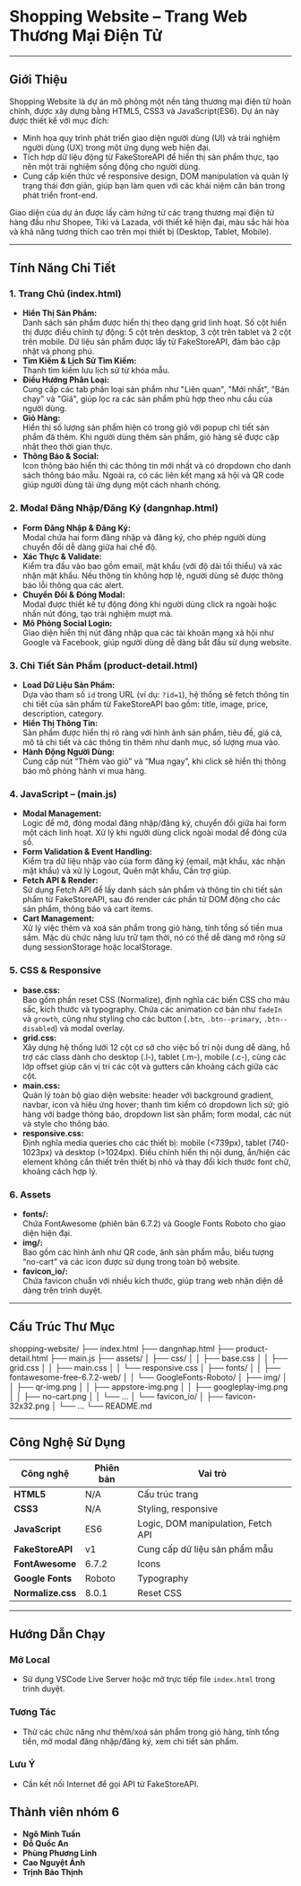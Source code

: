 # Shopping Website – Trang Web Thương Mại Điện Tử

---

##  Giới Thiệu

Shopping Website là dự án mô phỏng một nền tảng thương mại điện tử hoàn chỉnh, được xây dựng bằng HTML5, CSS3 và JavaScript(ES6). Dự án này được thiết kế với mục đích:

- Minh họa quy trình phát triển giao diện người dùng (UI) và trải nghiệm người dùng (UX) trong một ứng dụng web hiện đại.
- Tích hợp dữ liệu động từ FakeStoreAPI để hiển thị sản phẩm thực, tạo nên một trải nghiệm sống động cho người dùng.
- Cung cấp kiến thức về responsive design, DOM manipulation và quản lý trạng thái đơn giản, giúp bạn làm quen với các khái niệm căn bản trong phát triển front-end.

Giao diện của dự án được lấy cảm hứng từ các trang thương mại điện tử hàng đầu như Shopee, Tiki và Lazada, với thiết kế hiện đại, màu sắc hài hòa và khả năng tương thích cao trên mọi thiết bị (Desktop, Tablet, Mobile).

---

##  Tính Năng Chi Tiết

### 1. Trang Chủ (index.html)
- **Hiển Thị Sản Phẩm:**  
  Danh sách sản phẩm được hiển thị theo dạng grid linh hoạt. Số cột hiển thị được điều chỉnh tự động: 5 cột trên desktop, 3 cột trên tablet và 2 cột trên mobile. Dữ liệu sản phẩm được lấy từ FakeStoreAPI, đảm bảo cập nhật và phong phú.
- **Tìm Kiếm & Lịch Sử Tìm Kiếm:**  
  Thanh tìm kiếm lưu lịch sử từ khóa mẫu.
- **Điều Hướng Phân Loại:**  
  Cung cấp các tab phân loại sản phẩm như "Liên quan", "Mới nhất", "Bán chạy" và "Giá", giúp lọc ra các sản phẩm phù hợp theo nhu cầu của người dùng.
- **Giỏ Hàng:**  
  Hiển thị số lượng sản phẩm hiện có trong giỏ với popup chi tiết sản phẩm đã thêm. Khi người dùng thêm sản phẩm, giỏ hàng sẽ được cập nhật theo thời gian thực.
- **Thông Báo & Social:**  
  Icon thông báo hiển thị các thông tin mới nhất và có dropdown cho danh sách thông báo mẫu. Ngoài ra, có các liên kết mạng xã hội và QR code giúp người dùng tải ứng dụng một cách nhanh chóng.

### 2. Modal Đăng Nhập/Đăng Ký (dangnhap.html)
- **Form Đăng Nhập & Đăng Ký:**  
  Modal chứa hai form đăng nhập và đăng ký, cho phép người dùng chuyển đổi dễ dàng giữa hai chế độ.
- **Xác Thực & Validate:**  
  Kiểm tra đầu vào bao gồm email, mật khẩu (với độ dài tối thiểu) và xác nhận mật khẩu. Nếu thông tin không hợp lệ, người dùng sẽ được thông báo lỗi thông qua các alert.
- **Chuyển Đổi & Đóng Modal:**  
  Modal được thiết kế tự động đóng khi người dùng click ra ngoài hoặc nhấn nút đóng, tạo trải nghiệm mượt mà.
- **Mô Phỏng Social Login:**  
  Giao diện hiển thị nút đăng nhập qua các tài khoản mạng xã hội như Google và Facebook, giúp người dùng dễ dàng bắt đầu sử dụng website.

### 3. Chi Tiết Sản Phẩm (product-detail.html)
- **Load Dữ Liệu Sản Phẩm:**  
  Dựa vào tham số `id` trong URL (ví dụ: `?id=1`), hệ thống sẽ fetch thông tin chi tiết của sản phẩm từ FakeStoreAPI bao gồm: title, image, price, description, category.
- **Hiển Thị Thông Tin:**  
  Sản phẩm được hiển thị rõ ràng với hình ảnh sản phẩm, tiêu đề, giá cả, mô tả chi tiết và các thông tin thêm như danh mục, số lượng mua vào.
- **Hành Động Người Dùng:**  
  Cung cấp nút “Thêm vào giỏ” và “Mua ngay”, khi click sẽ hiển thị thông báo mô phỏng hành vi mua hàng. 

### 4. JavaScript – (main.js)
- **Modal Management:**  
  Logic để mở, đóng modal đăng nhập/đăng ký, chuyển đổi giữa hai form một cách linh hoạt. Xử lý khi người dùng click ngoài modal để đóng cửa sổ.
- **Form Validation & Event Handling:**  
  Kiểm tra dữ liệu nhập vào của form đăng ký (email, mật khẩu, xác nhận mật khẩu) và xử lý Logout, Quên mật khẩu, Cần trợ giúp.
- **Fetch API & Render:**  
  Sử dụng Fetch API để lấy danh sách sản phẩm và thông tin chi tiết sản phẩm từ FakeStoreAPI, sau đó render các phần tử DOM động cho các sản phẩm, thông báo và cart items.
- **Cart Management:**  
  Xử lý việc thêm và xoá sản phẩm trong giỏ hàng, tính tổng số tiền mua sắm. Mặc dù chức năng lưu trữ tạm thời, nó có thể dễ dàng mở rộng sử dụng sessionStorage hoặc localStorage.

### 5. CSS & Responsive
- **base.css:**  
  Bao gồm phần reset CSS (Normalize), định nghĩa các biến CSS cho màu sắc, kích thước và typography. Chứa các animation cơ bản như `fadeIn` và `growth`, cũng như styling cho các button (`.btn`, `.btn--primary`, `.btn--disabled`) và modal overlay.
- **grid.css:**  
  Xây dựng hệ thống lưới 12 cột cơ sở cho việc bố trí nội dung dễ dàng, hỗ trợ các class dành cho desktop (.l-), tablet (.m-), mobile (.c-), cùng các lớp offset giúp căn vị trí các cột và gutters căn khoảng cách giữa các cột.
- **main.css:**  
  Quản lý toàn bộ giao diện website: header với background gradient, navbar, icon và hiệu ứng hover; thanh tìm kiếm có dropdown lịch sử; giỏ hàng với badge thông báo, dropdown list sản phẩm; form modal, các nút và style cho thông báo.
- **responsive.css:**  
  Định nghĩa media queries cho các thiết bị: mobile (<739px), tablet (740-1023px) và desktop (>1024px). Điều chỉnh hiển thị nội dung, ẩn/hiện các element không cần thiết trên thiết bị nhỏ và thay đổi kích thước font chữ, khoảng cách hợp lý.

### 6. Assets
- **fonts/:**  
  Chứa FontAwesome (phiên bản 6.7.2) và Google Fonts Roboto cho giao diện hiện đại.
- **img/:**  
  Bao gồm các hình ảnh như QR code, ảnh sản phẩm mẫu, biểu tượng “no-cart” và các icon được sử dụng trong toàn bộ website.
- **favicon_io/:**  
  Chứa favicon chuẩn với nhiều kích thước, giúp trang web nhận diện dễ dàng trên trình duyệt.

---

## Cấu Trúc Thư Mục

shopping-website/
├── index.html
├── dangnhap.html
├── product-detail.html
├── main.js
├── assets/
│   ├── css/
│   │   ├── base.css
│   │   ├── grid.css
│   │   ├── main.css
│   │   └── responsive.css
│   ├── fonts/
│   │   ├── fontawesome-free-6.7.2-web/
│   │   └── GoogleFonts-Roboto/
│   ├── img/
│   │   ├── qr-img.png
│   │   ├── appstore-img.png
│   │   ├── googleplay-img.png
│   │   ├── no-cart.png
│   │   └── ...
│   └── favicon_io/
│       ├── favicon-32x32.png
│       └── ...
└── README.md

---

## Công Nghệ Sử Dụng

| Công nghệ          | Phiên bản | Vai trò                               |
|--------------------|-----------|---------------------------------------|
| **HTML5**          | N/A       | Cấu trúc trang                        |
| **CSS3**           | N/A       | Styling, responsive                   |
| **JavaScript**     | ES6       | Logic, DOM manipulation, Fetch API    |
| **FakeStoreAPI**   | v1        | Cung cấp dữ liệu sản phẩm mẫu         |
| **FontAwesome**    | 6.7.2     | Icons                                 |
| **Google Fonts**   | Roboto    | Typography                            |
| **Normalize.css**  | 8.0.1     | Reset CSS                             |

---

## Hướng Dẫn  Chạy

### Mở Local

- Sử dụng VSCode Live Server hoặc mở trực tiếp file `index.html` trong trình duyệt.

### Tương Tác

- Thử các chức năng như thêm/xoá sản phẩm trong giỏ hàng, tính tổng tiền, mở modal đăng nhập/đăng ký, xem chi tiết sản phẩm.

### Lưu Ý

- Cần kết nối Internet để gọi API từ FakeStoreAPI.

## Thành viên nhóm 6

- **Ngô Minh Tuấn**
- **Đỗ Quốc An**
- **Phùng Phương Linh**
- **Cao Nguyệt Ánh**
- **Trịnh Bảo Thịnh**

